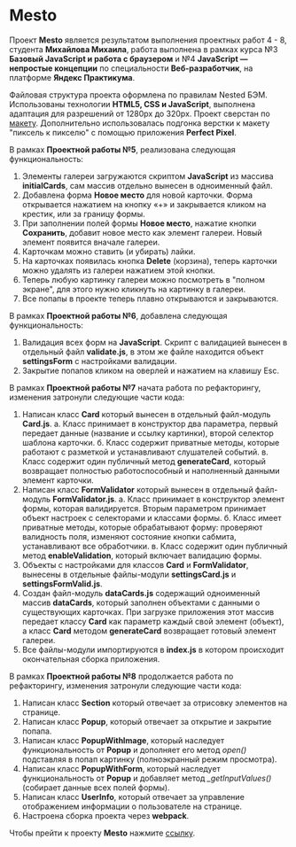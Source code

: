 # Mesto

Проект **Mesto** является результатом выполнения проектных работ 4 - 8, студента **Михайлова Михаила**, работа выполнена в рамках курса №3 **Базовый JavaScript и работа с браузером** и №4 **JavaScript — непростые концепции** по специальности **Веб-разработчик**, на платформе **Яндекс Практикума**.

Файловая структура проекта оформлена по правилам Nested БЭМ. Использованы технологии **HTML5, CSS и JavaScript**, выполнена адаптация для разрешений от 1280px до 320px. Проект сверстан по [макету](https://www.figma.com/file/StZjf8HnoeLdiXS7dYrLAh/JavaScript.-Sprint-4).
Дополнительно использовалась подгонка верстки к макету "пиксель к пикселю" с помощью приложения **Perfect Pixel**.

В рамках **Проектной работы №5**, реализована следующая функциональность:
  1. Элементы галереи загружаются скриптом **JavaScript** из массива **initialCards**, сам массив отдельно вынесен в одноименный файл.
  2. Добавлена форма **Новое место** для новой карточки. Форма открывается нажатием на кнопку «+» и закрывается кликом на крестик, или за границу формы.
  3. При заполнении полей формы **Новое место**, нажатие кнопки **Сохранить**, добавит новое место как элемент галереи. Новый элемент появится вначале галереи.
  4. Карточкам можно ставить (и убирать) лайки.
  5. На карточках появилась кнопка **Delete** (корзина), теперь карточки можно удалять из галереи нажатием этой кнопки.
  6. Теперь любую картинку галереи можно посмотреть в "полном экране", для этого нужно кликнуть на картинку в галереи.
  7. Все попапы в проекте теперь плавно открываются и закрываются.


В рамках **Проектной работы №6**, добавлена следующая функциональность:
  1. Валидация всех форм на **JavaScript**. Скрипт с валидацией вынесен в отдельный файл **validate.js**, в этом же файле находится объект **settingsForm** с настройками валидации. 
  2. Закрытие попапов кликом на оверлей и нажатием на клавишу Esc.

В рамках **Проектной работы №7** начата работа по рефакторингу, изменения затронули следующие части кода:
  1. Написан класс **Card** который вынесен в отдельный файл-модуль **Card.js**. 
    а. Класс принимает в конструктор два параметра, первый передает данные (название и ссылку картинки), второй селектор шаблона карточки.
    б. Класс содержит приватные методы, которые работают с разметкой и устанавливают слушателей событий.
    в. Класс содержит один публичный метод **generateCard**, который возвращает полностью работоспособный и наполненный данными элемент карточки.
  2. Написан класс **FormValidator** который вынесен в отдельный файл-модуль **FormValidator.js**. 
    а. Класс принимает в конструктор элемент формы, которая валидируется. Вторым параметром принимает объект настроек с селекторами и классами формы.
    б. Класс имеет приватные методы, которые обрабатывают форму: проверяют валидность поля, изменяют состояние кнопки сабмита, устанавливают все обработчики.
    в. Класс содержит один публичный метод **enableValidation**, который включает валидацию формы.
  3. Объекты с настройками для классов **Card** и **FormValidator**, вынесены в отдельные файлы-модули **settingsCard.js** и **settingsFormValid.js**.
  4. Создан файл-модуль **dataCards.js** содержащий одноименный массив **dataCards**, который заполнен объектами с данными о существующих карточках. При загрузке приложения этот массив передает классу **Card** как параметр каждый свой элемент (объект), а класс **Card** методом **generateCard** возвращает готовый элемент галереи.
  5. Все файлы-модули импортируются в **index.js** в котором происходит окончательная сборка приложения.

  В рамках **Проектной работы №8** продолжается работа по рефакторингу, изменения затронули следующие части кода:
  1. Написан класс **Section** который отвечает за отрисовку элементов на странице.
  2. Написан класс **Popup**, который отвечает за открытие и закрытие попапа.
  3. Написан класс **PopupWithImage**, который наследует функциональность от **Popup** и дополняет его метод *open()* подставляя в попап картинку (полноэкранный режим просмотра).
  4. Написан класс **PopupWithForm**, который наследует функциональность от **Popup** и добавляет метод *_getInputValues()* (собирает данные всех полей формы).
  5. Написан класс **UserInfo**, который отвечает за управление отображением информации о пользователе на странице.
  6. Настроена сборка проекта через **webpack**.

Чтобы прейти к проекту **Mesto** нажмите [ссылку](https://mklonk.github.io/mesto/index.html).